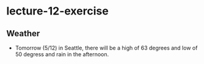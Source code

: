 # lecture-12-exercise

## Weather
- Tomorrow (5/12) in Seattle, there will be a high of 63 degrees and low of 50 degress and rain in the afternoon.
